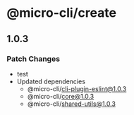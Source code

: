 # @micro-cli/create

## 1.0.3

### Patch Changes

- test
- Updated dependencies
  - @micro-cli/cli-plugin-eslint@1.0.3
  - @micro-cli/core@1.0.3
  - @micro-cli/shared-utils@1.0.3
